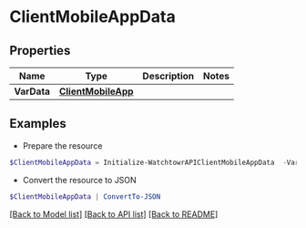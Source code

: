 # ClientMobileAppData
## Properties

Name | Type | Description | Notes
------------ | ------------- | ------------- | -------------
**VarData** | [**ClientMobileApp**](ClientMobileApp.md) |  | 

## Examples

- Prepare the resource
```powershell
$ClientMobileAppData = Initialize-WatchtowrAPIClientMobileAppData  -VarData null
```

- Convert the resource to JSON
```powershell
$ClientMobileAppData | ConvertTo-JSON
```

[[Back to Model list]](../README.md#documentation-for-models) [[Back to API list]](../README.md#documentation-for-api-endpoints) [[Back to README]](../README.md)

